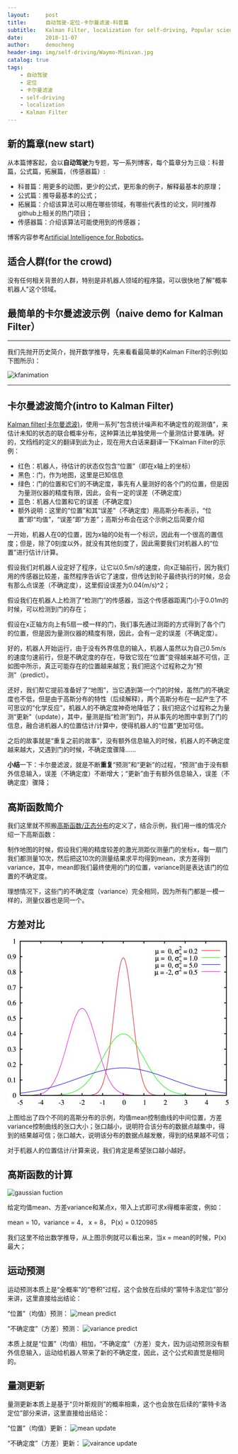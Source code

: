 ```yaml
---
layout:     post
title:      自动驾驶-定位-卡尔曼滤波-科普篇
subtitle:   Kalman Filter, localization for self-driving, Popular science
date:       2018-11-07
author:     democheng
header-img: img/self-driving/Waymo-Minivan.jpg
catalog: true
tags:
    - 自动驾驶
    - 定位
    - 卡尔曼滤波
    - self-driving
    - localization
    - Kalman Filter
---
```


## 新的篇章(new start)

从本篇博客起，会以**自动驾驶**为专题，写一系列博客，每个篇章分为三级：科普篇，公式篇，拓展篇，（传感器篇）:

- 科普篇：用更多的动图，更少的公式，更形象的例子，解释最基本的原理；
- 公式篇：推导最基本的公式；
- 拓展篇：介绍该算法可以用在哪些领域，有哪些代表性的论文，同时推荐github上相关的热门项目；
- 传感器篇：介绍该算法可能使用到的传感器；

博客内容参考[Artificial Intelligence for Robotics](https://www.udacity.com/course/artificial-intelligence-for-robotics--cs373)。


## 适合人群(for the crowd)

没有任何相关背景的人群，特别是非机器人领域的程序猿，可以很快地了解"概率机器人"这个领域。

## 最简单的卡尔曼滤波示例（naive demo for Kalman Filter）

---

我们先抛开历史简介，抛开数学推导，先来看看最简单的Kalman Filter的示例(如下图所示)：

![kfanimation](https://github.com/democheng/PythonRobotics/raw/master/kalmanfilter.gif)

---

## 卡尔曼滤波简介(intro to Kalman Filter)

[Kalman filter(卡尔曼滤波)](https://en.wikipedia.org/wiki/Kalman_filter)，使用一系列"包含统计噪声和不确定性的观测值"，来估计未知的状态的联合概率分布，这种算法比单独使用一个量测估计要准确。好的，文绉绉的定义的翻译到此为止，现在用大白话来翻译一下Kalman Filter的示例：
- 红色：机器人，待估计的状态仅包含“位置”（即在x轴上的坐标）
- 黑色：门，作为地图，这里是已知信息
- 绿色：门的位置和它们的不确定度，事先有人量测好的各个门的位置，但是因为量测仪器的精度有限，因此，会有一定的误差（不确定度）
- 蓝色：机器人位置和它的误差（不确定度）
- 额外说明：这里的“位置”和其“误差”（不确定度）用高斯分布表示，“位置”即“均值”，“误差”即“方差”；高斯分布会在这个示例之后简要介绍

一开始，机器人在0的位置，因为x轴的0处有一个标识，因此有一个很高的置信度；但是，除了0刻度以外，就没有其他刻度了，因此需要我们对机器人的“位置”进行估计/计算。

假设我们对机器人设定好了程序，让它以0.5m/s的速度，向x正轴前行，因为我们用的传感器比较差，虽然程序告诉它了速度，但传达到轮子最终执行的时候，总会有那么点误差（不确定度），这里假设误差为0.04(m/s)^2；

假设我们在机器人上检测了“检测门”的传感器，当这个传感器距离门小于0.01m的时候，可以检测到门的存在；

假设在x正轴方向上有5扇一模一样的门，我们事先通过测距的方式得到了各个门的位置，但是因为量测仪器的精度有限，因此，会有一定的误差（不确定度）。

好的，机器人开始运行，由于没有外界信息的输入，机器人虽然以为自己0.5m/s的速度匀速前行，但是不确定度的存在，导致它现在“位置”变得越来越不可信，正如图中所示，真正可能存在的位置越来越宽；我们把这个过程称之为“预测”（predict）。

还好，我们帮它提前准备好了“地图”，当它遇到第一个门的时候，虽然门的不确定度也不低，但是由于高斯分布的特性（后续解释），两个高斯分布在一起产生了不可思议的“化学反应”，机器人的不确定度神奇地降低了；我们把这个过程称之为量测“更新”（update），其中，量测是指“检测”到门，并从事先的地图中拿到了门的信息，融合进机器人的位置估计/计算中，使得机器人的“位置”更加可信。

之后的故事就是“重复之前的故事”，没有额外信息输入的时候，机器人的不确定度越来越大，又遇到门的时候，不确定度骤降......

**小结**一下：卡尔曼滤波，就是不断**重复**“预测”和“更新”的过程，“预测”由于没有额外信息输入，误差（不确定度）不断增大；“更新”由于有额外信息输入，误差（不确定度）骤降；

## 高斯函数简介

我们这里就不照搬[高斯函数/正态分布](https://www.udacity.com/course/artificial-intelligence-for-robotics--cs373)的定义了，结合示例，我们用一维的情况介绍一下高斯函数：

制作地图的时候，假设我们用的精度较差的激光测距仪测量门的坐标x，每一扇门我们都测量10次，然后把这10次的测量结果求平均得到mean，求方差得到variance，其中，mean即我们最终使用的门的位置，variance则是表达该门的位置的不确定度。

理想情况下，这些门的不确定度（variance）完全相同，因为所有门都是一模一样的，测量仪器也是同一个。

## 方差对比

![gaussian](https://github.com/democheng/democheng.github.io/raw/master/img/self-driving/gaussian.jpg)

上图给出了四个不同的高斯分布的示例，均值mean控制曲线的中间位置，方差variance控制曲线的张口大小；张口越小，说明符合该分布的数据点越集中，得到的结果越可信；张口越大，说明该分布的数据点越发散，得到的结果越不可信；

对于机器人的位置估计/计算来说，我们肯定是希望张口越小越好。


## 高斯函数的计算
<img src="https://latex.codecogs.com/svg.latex?\Large&space;g(x)={\frac {1}{\sigma {\sqrt {2\pi }}}}e^{-{\frac {1}{2}\left({\frac {x-\mu }{\sigma }}\right)^{2}}.}" title="gaussian fuction" />

给定均值mean、方差variance和某点x，带入上式即可求x得概率密度，例如：

mean = 10，variance = 4， x = 8， P(x) = 0.120985

我们这里不给出数学推导，从上图示例就可以看出来，当x = mean的时候，P(x)最大；

## 运动预测

运动预测本质上是“全概率”的“卷积”过程，这个会放在后续的“蒙特卡洛定位”部分来讲，这里直接给出结论：

“位置”（均值）预测：
<img src="https://latex.codecogs.com/svg.latex?\Large&space;mean_{new} = mean_{old} + mean_{motion}" title="mean predict" />

“不确定度”（方差）预测：
<img src="https://latex.codecogs.com/svg.latex?\Large&space;variance_{new} = variance_{old} + variance_{motion}" title="variance predict" />

本质上就是“位置”（均值）相加，“不确定度”（方差）变大，因为运动预测没有额外信息输入，运动给机器人带来了新的不确定度，因此，这个公式和直觉是相同的。

## 量测更新

量测更新本质上是基于“贝叶斯规则”的概率相乘，这个也会放在后续的“蒙特卡洛定位”部分来讲，这里直接给出结论：

“位置”（均值）更新：
<img src="https://latex.codecogs.com/svg.latex?\Large&space;mean_{new} = {\frac {mean_{old} * variance_{measurement} + mean_{measurement} * variance_{old}}{variance_{measurement} + variance_{old}} }" title="mean update" />

“不确定度”（方差）更新：
<img src="https://latex.codecogs.com/svg.latex?\Large&space;variance_{new} = {\frac {1}{ \frac {1}{variance_{measurement}} + \frac {1}{variance_{old}}} }" title="vairance update" />